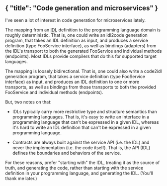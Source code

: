 {
	"title": "Code generation and microservices"
}
---
I've seen a lot of interest in code generation for microservices lately.

The mapping from an [IDL][] definition to the programming language domain is
roughly deterministic. That is, one could write an idl2code generation
program, that takes an IDL definition as input, and produces a service
definition (type FooService interface), as well as bindings (adapters) from
the IDL's transport to both the generated FooService and individual methods
(endpoints). Most IDLs provide compilers that do this for supported target
languages.

[IDL]: https://en.wikipedia.org/wiki/Interface_description_language

The mapping is loosely bidirectional. That is, one could also write a code2idl
generation program, that takes a service definition (type FooService
interface) as input, and produces an IDL definition to one or more transports,
as well as bindings from those transports to both the provided FooService and
individual methods (endpoints).

But, two notes on that:

- IDLs typically carry more restrictive type and structure semantics than
  programming languages. That is, it's easy to write an interface in a
  programming language that can't be expressed in a given IDL, whereas it's
  hard to write an IDL definition that can't be expressed in a given
  programming language.

- Contracts are always built against the service API (i.e. the IDL) and never
  the implementation (i.e. the code itself). That is, the API (IDL) defines
  the boundaries and behaviors of the service.

For these reasons, prefer "starting with" the IDL, treating it as the source
of truth, and generating the code, rather than starting with the service
definition in your programming language, and generating the IDL. (You'll thank
me later.)
